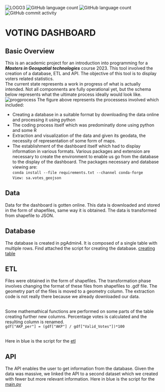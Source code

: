 ![LOGO3](https://user-images.githubusercontent.com/126392767/221878936-486071f4-a562-42e1-88ac-972ef462deb8.PNG)
![GitHub language count](https://img.shields.io/github/languages/count/firat-serge/voter-dashboard)
![GitHub language count](https://img.shields.io/github/languages/code-size/firat-serge/voter-dashboard?color=red)
![GitHub commit activity](https://img.shields.io/github/commit-activity/w/firat-serge/voter-dashboard?color=orange)
# VOTING DASHBOARD 
## Basic Overview
This is an academic project for an introduction into programming for a **_Masters in Geospatial technologies_** course 2023. This tool involved the creation of a database, ETL and API. The objective of this tool is to display voters related statistics. 
<br>The current state represents a work in progress of what is actually intended. Not all componnents are fully operational yet, but the schema below represents what the ultimate process ideally would look like.
![progprocess](https://user-images.githubusercontent.com/126392767/221442929-eed7d2f9-4f38-47fe-8169-ce533fcbf8c7.PNG)
The figure above represents the processess involved which included:
* Creating a database in a suitable format by downloading the data online and processing it using python 
* The coding process itself which was predominatly done using python and some R
* Extraction and visualization of the  data and given its geodata, the necessity of representation of some form of maps.
* The establishment of the dashboard itself which had to display information in various formats.
Various packages and extension are necessary to create the environment to enable us go from the database to the display of the dashboard. The packages necessary and database viewing are:
<br>`conda install --file requirements.txt --channel conda-forge`
<br>`View: sa.votes_geojson`
## Data
Data  for the dashboard is gotten online. This data is downloaded and stored in the form of shapefiles, same way it is obtained. The data is transformed from shapefile to JSON.
## Database
The database is created in pgAdmin4. It is composed of a single table with multiple rows. Find attached the script for creating the database. <a href="https://github.com/firat-serge/voter-dashboard/commit/5441eb9404588791d2072bc3f53fe0b7bc48628c">creating table</a>
## ETL
Files were obtained in the form of shapefiles. The transformation phase involves changing the format of these files from shapefiles to .gdf file. The geometry part of the files is moved to a geometry column. The extraction code is not really there because we already downloaded our data.

<br>Some mathemathical functions are performed on some parts of the table creating further new columns. Percentage votes is calculated and the resulting column is renamed. 
<br>`gdf["AKP_per"] = (gdf["AKP"] / gdf["Valid_Votes"])*100`

<br>Here in blue is the script for the <a href="https://github.com/firat-serge/voter-dashboard/blob/main/etl.py">etl</a>
## API
The API enables the user to get information from the database.  Given the data was massive, we linked the API  to a second dataset which we created with fewer but more relevant information. Here in blue is the script for the <a href="https://github.com/firat-serge/voter-dashboard/blob/main/main1.py">main.py</a>
